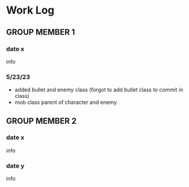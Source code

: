# Work Log

## GROUP MEMBER 1

### date x

info

### 5/23/23

- added bullet and enemy class (forgot to add bullet class to commit in class)
- mob class parent of character and enemy


## GROUP MEMBER 2

### date x

info

### date y

info
